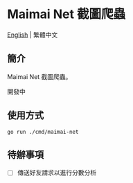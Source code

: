 # Maimai Net 截圖爬蟲

[English](readme.md) | 繁體中文

## 簡介

Maimai Net 截圖爬蟲。

開發中

## 使用方式

```shell
go run ./cmd/maimai-net
```

## 待辦事項

- [ ] 傳送好友請求以進行分數分析

